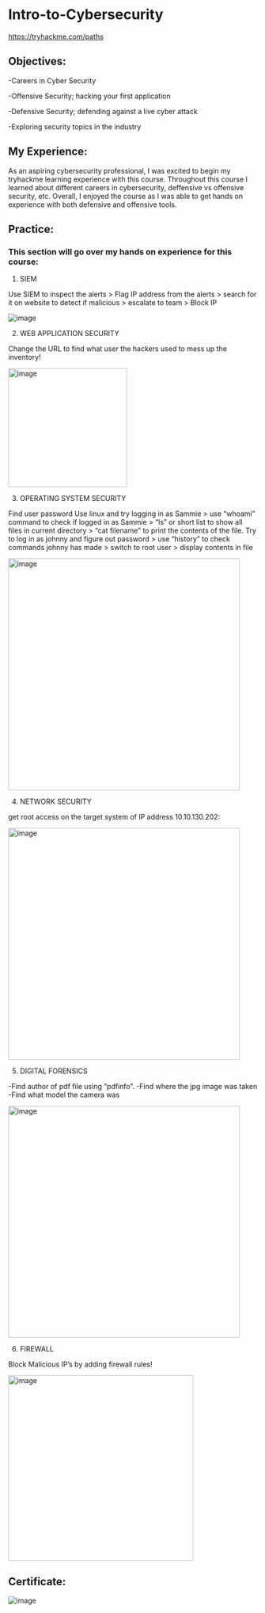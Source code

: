 # Intro-to-Cybersecurity

https://tryhackme.com/paths

## Objectives:

-Careers in Cyber Security

-Offensive Security; hacking your first application 

-Defensive Security; defending against a live cyber attack 

-Exploring security topics in the industry

## My Experience:
As an aspiring cybersecurity professional, I was excited to begin my tryhackme learning experience with this course. 
Throughout this course I learned about different careers in cybersecurity, deffensive vs offensive security, etc.
Overall, I enjoyed the course as I was able to get hands on experience with both defensive and offensive tools.

## Practice:
### This section will go over my hands on experience for this course:


1. SIEM

Use SIEM to inspect the alerts > Flag  IP address from the alerts >  search for it on website to detect if malicious > escalate to team > Block IP 

![image](https://github.com/RaulPreciado/Intro-to-Cybersecurity/assets/122322695/5cc49887-61f2-4aeb-af44-60f582abfad4)

2. WEB APPLICATION SECURITY

Change the URL to find what user the hackers used to mess up the inventory!

<img width="240" alt="image" src="https://github.com/RaulPreciado/Intro-to-Cybersecurity/assets/122322695/a0fc689f-1eb9-4bb3-b6d6-bad75cf9c83a">



3. OPERATING SYSTEM SECURITY

Find user password
Use linux and try logging in as Sammie > use “whoami” command to check if logged in as Sammie > “ls” or short list to show all files in current directory > “cat filename” to print the contents of the file.
Try to log in as johnny and figure out password > use “history” to check commands johnny has made > switch to root user > display contents in file

<img width="468" alt="image" src="https://github.com/RaulPreciado/Intro-to-Cybersecurity/assets/122322695/09d47108-da20-4bfe-8e6c-2e1853e64242">


4. NETWORK SECURITY

get root access on the target system of IP address 10.10.130.202:

<img width="468" alt="image" src="https://github.com/RaulPreciado/Intro-to-Cybersecurity/assets/122322695/252bae13-c96b-4083-88d5-a42d8b136d41">



5. DIGITAL FORENSICS

-Find author of pdf file using “pdfinfo”.
-Find where the jpg image was taken
-Find what model the camera was

<img width="468" alt="image" src="https://github.com/RaulPreciado/Intro-to-Cybersecurity/assets/122322695/eed63cfb-b2c8-4bd1-8e93-248ff0d2a5bc">


6. FIREWALL

Block Malicious IP’s by adding firewall rules!

<img width="374" alt="image" src="https://github.com/RaulPreciado/Intro-to-Cybersecurity/assets/122322695/3c61035a-edd2-494e-96b0-752eb21bfdc9">


## Certificate:

![image](https://github.com/RaulPreciado/Intro-to-Cybersecurity/assets/122322695/1c1a2de0-937e-4148-8754-b94c61b5734c)

